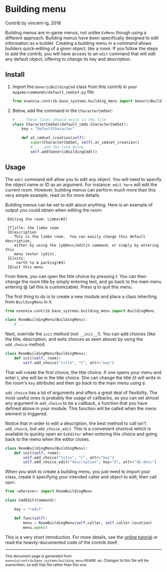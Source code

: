 # Building menu

Contrib by vincent-lg, 2018

Building menus are in-game menus, not unlike `EvMenu` though using a
different approach. Building menus have been specifically designed to edit
information as a builder. Creating a building menu in a command allows
builders quick-editing of a given object, like a room. If you follow the
steps to add the contrib, you will have access to an `edit` command
that will edit any default object, offering to change its key and description.

## Install

1. Import the `GenericBuildingCmd` class from this contrib in your
   `mygame/commands/default_cmdset.py` file:

    ```python
    from evennia.contrib.base_systems.building_menu import GenericBuildingCmd
    ```

2. Below, add the command in the `CharacterCmdSet`:

    ```python
    # ... These lines should exist in the file
    class CharacterCmdSet(default_cmds.CharacterCmdSet):
        key = "DefaultCharacter"

        def at_cmdset_creation(self):
            super(CharacterCmdSet, self).at_cmdset_creation()
            # ... add the line below
            self.add(GenericBuildingCmd())
    ```

## Usage

The `edit` command will allow you to edit any object.  You will need to
specify the object name or ID as an argument.  For instance: `edit here`
will edit the current room.  However, building menus can perform much more
than this very simple example, read on for more details.

Building menus can be set to edit about anything.  Here is an example of
output you could obtain when editing the room:

```
 Editing the room: Limbo(#2)

 [T]itle: the limbo room
 [D]escription
    This is the limbo room.  You can easily change this default description,
    either by using the |y@desc/edit|n command, or simply by entering this
    menu (enter |yd|n).
 [E]xits:
     north to A parking(#4)
 [Q]uit this menu
```

From there, you can open the title choice by pressing t.  You can then
change the room title by simply entering text, and go back to the
main menu entering @ (all this is customizable).  Press q to quit this menu.

The first thing to do is to create a new module and place a class
inheriting from `BuildingMenu` in it.

```python
from evennia.contrib.base_systems.building_menu import BuildingMenu

class RoomBuildingMenu(BuildingMenu):
    # ...

```

Next, override the `init` method (not `__init__`!).  You can add
choices (like the title, description, and exits choices as seen above) by using
the `add_choice` method.

```python
class RoomBuildingMenu(BuildingMenu):
    def init(self, room):
        self.add_choice("title", "t", attr="key")

```

That will create the first choice, the title choice.  If one opens your menu
and enter t, she will be in the title choice.  She can change the title
(it will write in the room's `key` attribute) and then go back to the
main menu using `@`.

`add_choice` has a lot of arguments and offers a great deal of
flexibility.  The most useful ones is probably the usage of callbacks,
as you can set almost any argument in `add_choice` to be a callback, a
function that you have defined above in your module.  This function will be
called when the menu element is triggered.

Notice that in order to edit a description, the best method to call isn't
`add_choice`, but `add_choice_edit`.  This is a convenient shortcut
which is available to quickly open an `EvEditor` when entering this choice
and going back to the menu when the editor closes.

```python
class RoomBuildingMenu(BuildingMenu):
    def init(self, room):
        self.add_choice("title", "t", attr="key")
        self.add_choice_edit("description", key="d", attr="db.desc")

```

When you wish to create a building menu, you just need to import your
class, create it specifying your intended caller and object to edit,
then call `open`:

```python
from <wherever> import RoomBuildingMenu

class CmdEdit(Command):

    key = "redit"

    def func(self):
        menu = RoomBuildingMenu(self.caller, self.caller.location)
        menu.open()

```

This is a very short introduction.  For more details, see the [online
tutorial](https://github.com/evennia/evennia/wiki/Building-menus) or read the
heavily-documented code of the contrib itself.


----

<small>This document page is generated from `evennia/contrib/base_systems/building_menu/README.md`. Changes to this
file will be overwritten, so edit that file rather than this one.</small>
